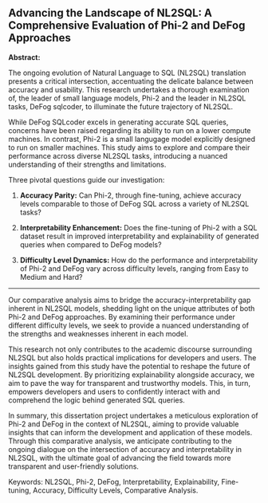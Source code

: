 ## Advancing the Landscape of NL2SQL: A Comprehensive Evaluation of Phi-2 and DeFog Approaches

__Abstract:__

The ongoing evolution of Natural Language to SQL (NL2SQL) translation presents a critical intersection, accentuating the delicate balance between accuracy and usability. This research undertakes a thorough examination of, the leader of small language models, Phi-2 and the leader in NL2SQL tasks, DeFog sqlcoder, to illuminate the future trajectory of NL2SQL.

While DeFog SQLcoder excels in generating accurate SQL queries, concerns have been raised regarding its ability to run on a lower compute machines. In contrast, Phi-2 is a small langugage model explicitly designed to run on smaller machines. This study aims to explore and compare their performance across diverse NL2SQL tasks, introducing a nuanced understanding of their strengths and limitations.

Three pivotal questions guide our investigation:

1. **Accuracy Parity:** Can Phi-2, through fine-tuning, achieve accuracy levels comparable to those of DeFog SQL across a variety of NL2SQL tasks?

2. **Interpretability Enhancement:** Does the fine-tuning of Phi-2 with a SQL dataset result in improved interpretability and explainability of generated queries when compared to DeFog models?

3. **Difficulty Level Dynamics:** How do the performance and interpretability of Phi-2 and DeFog vary across difficulty levels, ranging from Easy to Medium and Hard?

---

Our comparative analysis aims to bridge the accuracy-interpretability gap inherent in NL2SQL models, shedding light on the unique attributes of both Phi-2 and DeFog approaches. By examining their performance under different difficulty levels, we seek to provide a nuanced understanding of the strengths and weaknesses inherent in each model.

This research not only contributes to the academic discourse surrounding NL2SQL but also holds practical implications for developers and users. The insights gained from this study have the potential to reshape the future of NL2SQL development. By prioritizing explainability alongside accuracy, we aim to pave the way for transparent and trustworthy models. This, in turn, empowers developers and users to confidently interact with and comprehend the logic behind generated SQL queries.

In summary, this dissertation project undertakes a meticulous exploration of Phi-2 and DeFog in the context of NL2SQL, aiming to provide valuable insights that can inform the development and application of these models. Through this comparative analysis, we anticipate contributing to the ongoing dialogue on the intersection of accuracy and interpretability in NL2SQL, with the ultimate goal of advancing the field towards more transparent and user-friendly solutions.

Keywords: NL2SQL, Phi-2, DeFog, Interpretability, Explainability, Fine-tuning, Accuracy, Difficulty Levels, Comparative Analysis.
